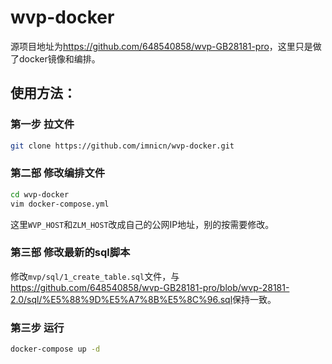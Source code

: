 # wvp-docker

源项目地址为<https://github.com/648540858/wvp-GB28181-pro>，这里只是做了docker镜像和编排。

## 使用方法：

### 第一步 拉文件
```bash
git clone https://github.com/imnicn/wvp-docker.git
```

### 第二部 修改编排文件
```bash
cd wvp-docker
vim docker-compose.yml
```
这里`WVP_HOST`和`ZLM_HOST`改成自己的公网IP地址，别的按需要修改。

### 第三部 修改最新的sql脚本
修改`mvp/sql/1_create_table.sql`文件，与<https://github.com/648540858/wvp-GB28181-pro/blob/wvp-28181-2.0/sql/%E5%88%9D%E5%A7%8B%E5%8C%96.sql>保持一致。

### 第三步 运行
```bash
docker-compose up -d
```
